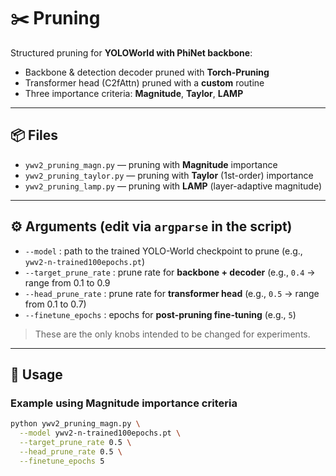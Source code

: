 # ✂️ Pruning

Structured pruning for **YOLOWorld with PhiNet backbone**:
- Backbone & detection decoder pruned with **Torch-Pruning**
- Transformer head (C2fAttn) pruned with a **custom** routine
- Three importance criteria: **Magnitude**, **Taylor**, **LAMP**

---

## 📦 Files

- `ywv2_pruning_magn.py` — pruning with **Magnitude** importance
- `ywv2_pruning_taylor.py` — pruning with **Taylor** (1st-order) importance
- `ywv2_pruning_lamp.py` — pruning with **LAMP** (layer-adaptive magnitude)

---

## ⚙️ Arguments (edit via `argparse` in the script)

- `--model` : path to the trained YOLO-World checkpoint to prune (e.g., `ywv2-n-trained100epochs.pt`)
- `--target_prune_rate` : prune rate for **backbone + decoder** (e.g., `0.4` → range from 0.1 to 0.9
- `--head_prune_rate` : prune rate for **transformer head** (e.g., `0.5` → range from 0.1 to 0.7)
- `--finetune_epochs` : epochs for **post-pruning fine-tuning** (e.g., `5`)

> These are the only knobs intended to be changed for experiments.

---

## 🚀 Usage

### Example using Magnitude importance criteria
```bash
python ywv2_pruning_magn.py \
  --model ywv2-n-trained100epochs.pt \
  --target_prune_rate 0.5 \
  --head_prune_rate 0.5 \
  --finetune_epochs 5
